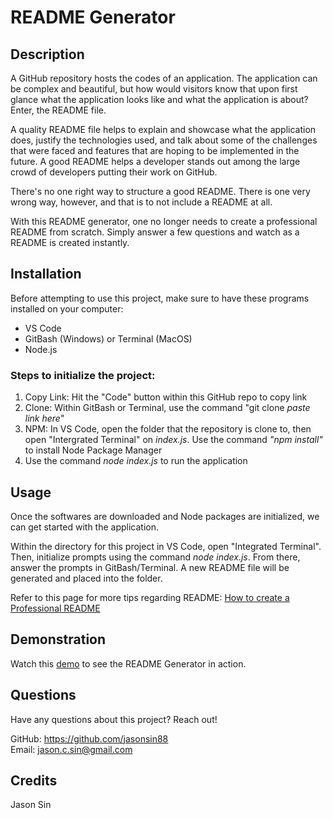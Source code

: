# README Generator

## Description
A GitHub repository hosts the codes of an application. The application can be complex and beautiful, but how would visitors know that upon first glance what the application looks like and what the application is about? Enter, the README file.

A quality README file helps to explain and showcase what the application does, justify the technologies used, and talk about some of the challenges that were faced and features that are hoping to be implemented in the future. A good README helps a developer stands out among the large crowd of developers putting their work on GitHub.

There's no one right way to structure a good README. There is one very wrong way, however, and that is to not include a README at all.

With this README generator, one no longer needs to create a professional README from scratch. Simply answer a few questions and watch as a README is created instantly.

## Installation
Before attempting to use this project, make sure to have these programs installed on your computer:
* VS Code
* GitBash (Windows) or Terminal (MacOS)
* Node.js

### Steps to initialize the project:
1. Copy Link: Hit the "Code" button within this GitHub repo to copy link
2. Clone: Within GitBash or Terminal, use the command "git clone *paste link here*"
3. NPM: In VS Code, open the folder that the repository is clone to, then open "Intergrated Terminal" on *index.js*. Use the command *"npm install"* to install Node Package Manager
4. Use the command *node index.js* to run the application

## Usage
Once the softwares are downloaded and Node packages are initialized, we can get started with the application.

Within the directory for this project in VS Code, open "Integrated Terminal". Then, initialize prompts using the command *node index.js*.
From there, answer the prompts in GitBash/Terminal. A new README file will be generated and placed into the folder.

Refer to this page for more tips regarding README:
[How to create a Professional README](https://coding-boot-camp.github.io/full-stack/github/professional-readme-guide)

## Demonstration
Watch this [demo](https://youtu.be/jzB8ZH1D64s) to see the README Generator in action.

## Questions
Have any questions about this project? Reach out!

GitHub: https://github.com/jasonsin88 <br/>
Email: jason.c.sin@gmail.com

## Credits
Jason Sin


